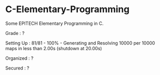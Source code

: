 # C-Elementary-Programming

Some EPITECH Elementary Programming in C.

Grade : ?

Setting Up : 81/81 - 100% - Generating and Resolving 10000 per 10000 maps in less than 2.00s (shutdown at 20.00s)

Organized : ?

Secured : ?